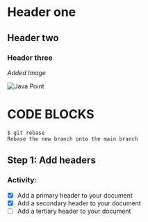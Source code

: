 # Header one

## Header two

### Header three

_Added Image_

![Java Point](https://media-exp1.licdn.com/dms/image/C4D0BAQEwg5FK93uumQ/company-logo_200_200/0/1519923012279?e=2147483647&v=beta&t=63CNoS8OTR4lHjPhHSO7eFFqwLGwYunWfyDBV3tdc0c)

# CODE BLOCKS


```
$ git rebase
Rebase the new branch onto the main branch
```

## Step 1: Add headers

### Activity:

- [x] Add a primary header to your document
- [x] Add a secondary header to your document
- [ ] Add a tertiary header to your document
